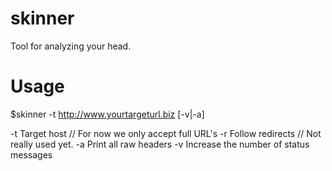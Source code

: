 # skinner
Tool for analyzing your head.

# Usage

$skinner -t http://www.yourtargeturl.biz [-v|-a]


-t	        Target host	            // For now we only accept full URL's
-r	        Follow redirects        // Not really used yet.
-a	        Print all raw headers
-v	        Increase the number of status messages